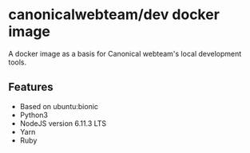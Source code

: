 # canonicalwebteam/dev docker image

A docker image as a basis for Canonical webteam's local development tools.

## Features

- Based on ubuntu:bionic
- Python3
- NodeJS version 6.11.3 LTS
- Yarn
- Ruby

